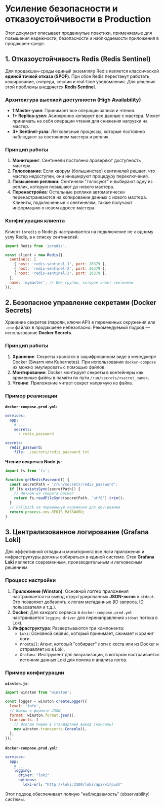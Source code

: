 # Усиление безопасности и отказоустойчивости в Production

Этот документ описывает продвинутые практики, применяемые для повышения надежности, безопасности и наблюдаемости приложения в продакшен-среде.

## 1. Отказоустойчивость Redis (Redis Sentinel)

Для продакшен-среды единый экземпляр Redis является классической **единой точкой отказа (SPOF)**. При сбое Redis перестанут работать кэширование, очереди, сессии и real-time уведомления. Для решения этой проблемы внедряется **Redis Sentinel**.

### Архитектура высокой доступности (High Availability)

*   **1 Master-узел**: Принимает все операции записи и чтения.
*   **1+ Replica-узел**: Асинхронно копирует все данные с мастера. Может принимать на себя операции чтения для снижения нагрузки на мастер.
*   **3+ Sentinel-узла**: Легковесные процессы, которые постоянно наблюдают за состоянием мастера и реплик.

### Принцип работы

1.  **Мониторинг**: Сентинели постоянно проверяют доступность мастера.
2.  **Голосование**: Если кворум (большинство) сентинелей решает, что мастер недоступен, они инициируют процедуру переключения.
3.  **Повышение реплики**: Сентинели "голосуют" и выбирают одну из реплик, которую повышают до нового мастера.
4.  **Перенастройка**: Остальные реплики автоматически перенастраиваются на копирование данных с нового мастера. Клиенты, подключенные к сентинелям, также получают информацию о новом адресе мастера.

### Конфигурация клиента

Клиент `ioredis` в Node.js настраивается на подключение не к одному узлу Redis, а к списку сентинелей.

```javascript
import Redis from 'ioredis';

const client = new Redis({
  sentinels: [
    { host: 'redis-sentinel-1', port: 26379 },
    { host: 'redis-sentinel-2', port: 26379 },
    { host: 'redis-sentinel-3', port: 26379 },
  ],
  name: 'mymaster', // Имя группы, которое знают сентинели
});
```

## 2. Безопасное управление секретами (Docker Secrets)

Хранение секретов (пароли, ключи API) в переменных окружения или `.env` файлах в продакшене небезопасно. Рекомендуемый подход — использование **Docker Secrets**.

### Принцип работы

1.  **Хранение**: Секреты хранятся в зашифрованном виде в менеджере Docker (Swarm или Kubernetes). При использовании `docker-compose` их можно эмулировать с помощью файлов.
2.  **Монтирование**: Docker монтирует секреты в контейнеры как временные файлы в памяти по пути `/run/secrets/<secret_name>`.
3.  **Чтение**: Приложение читает секрет напрямую из файла.

### Пример реализации

**`docker-compose.prod.yml`:**
```yaml
services:
  app:
    # ...
    secrets:
      - redis_password

secrets:
  redis_password:
    file: ./secrets/redis_password.txt
```

**Чтение секрета в Node.js:**
```javascript
import fs from 'fs';

function getRedisPassword() {
  const secretPath = '/run/secrets/redis_password';
  if (fs.existsSync(secretPath)) {
    // Читаем из секрета Docker
    return fs.readFileSync(secretPath, 'utf8').trim();
  }
  // Fallback на переменную окружения для dev-режима
  return process.env.REDIS_PASSWORD;
}
```

## 3. Централизованное логирование (Grafana Loki)

Для эффективной отладки и мониторинга все логи приложения и инфраструктуры должны собираться в единой системе. Стек **Grafana Loki** является современным, производительным и легковесным решением.

### Процесс настройки

1.  **Приложение (Winston)**: Основной логгер приложения настраивается на вывод структурированных **JSON-логов** в `stdout`. Это позволяет добавлять к логам метаданные (ID запроса, ID пользователя и т.д.).
2.  **Docker**: Для каждого сервиса в `docker-compose.prod.yml` настраивается `logging driver` для перенаправления `stdout` потока в Loki.
3.  **Инфраструктура**: Развертываются три компонента:
    *   `Loki`: Основной сервис, который принимает, сжимает и хранит логи.
    *   `Promtail`: Агент, который "собирает" логи с хоста или из Docker и отправляет их в Loki.
    - `Grafana`: Инструмент для визуализации, в котором настраивается источник данных Loki для поиска и анализа логов.

### Пример конфигурации

**`winston.js`:**
```javascript
import winston from 'winston';

const logger = winston.createLogger({
  level: 'info',
  // Вывод в формате JSON
  format: winston.format.json(), 
  transports: [
    // Всегда пишем в стандартный вывод (консоль)
    new winston.transports.Console(), 
  ],
});
```
**`docker-compose.prod.yml`:**
```yaml
services:
  app:
    # ...
    logging:
      driver: "loki"
      options:
        loki-url: "http://loki:3100/loki/api/v1/push"
```
Этот подход обеспечивает полную "наблюдаемость" (observability) системы. 